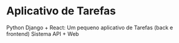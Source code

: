 # Aplicativo de Tarefas
Python Django + React: 
Um pequeno aplicativo de Tarefas (back e frontend)
Sistema API + Web
